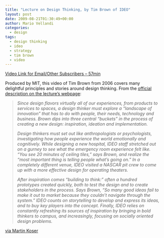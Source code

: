 ```yaml
---
title: "Lecture on Design Thinking, by Tim Brown of IDEO"
layout: post
date: 2009-08-21T01:30:49+00:00
author: Mario Vellandi
categories:
  - design
tags:
  - design thinking
  - ideo
  - strategy
  - tim brown
  - video
---
```

[Video Link for Email/Other Subscribers &#8211; 57min](http://mitworld.mit.edu/video/357)

Produced by MIT, this video of Tim Brown from 2006 covers many delightful principles and stories around design thinking. From the [official description on the lecture&#8217;s webpage](http://mitworld.mit.edu/video/357):

> *Since design flavors virtually all of our experiences, from products to services to spaces, a design thinker must explore a “landscape of innovation” that has to do with people, their needs, technology and business. Brown dips into three central “buckets” in the process of creating a new design: inspiration, ideation and implementation.*
>
> *Design thinkers must set out like anthropologists or psychologists, investigating how people experience the world emotionally and cognitively. While designing a new hospital, IDEO staff stretched out on a gurney to see what the emergency room experience felt like. “You see 20 minutes of ceiling tiles,” says Brown, and realize the “most important thing is telling people what’s going on.” In a completely different venue, IDEO visited a NASCAR pit crew to come up with a more effective design for operating theaters.*
>
> *After inspiration comes “building to think:” often a hundred prototypes created quickly, both to test the design and to create stakeholders in the process. Says Brown, “So many good ideas fail to make it out to market because they couldn’t navigate through the system.” IDEO counts on storytelling to develop and express its ideas, and to buy key players into the concept. Finally, IDEO relies on constantly refreshing its sources of inspiration by bringing in bold thinkers to campus, and increasingly, focusing on socially oriented design problems.*

[via Martin Koser](http://www.martin-koser.de/BMID/index.php/archive/links-between-creativity-and-play/)
